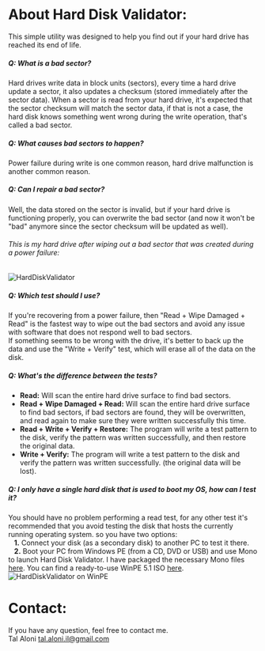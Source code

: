 About Hard Disk Validator:
==========================
This simple utility was designed to help you find out if your hard drive has reached its end of life.  

##### Q: What is a bad sector?  
Hard drives write data in block units (sectors), every time a hard drive update a sector, it also updates a checksum (stored immediately after the sector data). When a sector is read from your hard drive, it's expected that the sector checksum will match the sector data, if that is not a case, the hard disk knows something went wrong during the write operation, that's called a bad sector.  

##### Q: What causes bad sectors to happen?  
Power failure during write is one common reason, hard drive malfunction is another common reason.  

##### Q: Can I repair a bad sector? 
Well, the data stored on the sector is invalid, but if your hard drive is functioning properly, you can overwrite the bad sector (and now it won't be "bad" anymore since the sector checksum will be updated as well).  

###### This is my hard drive after wiping out a bad sector that was created during a power failure:  
![HardDiskValidator](HardDiskValidator.png)

##### Q: Which test should I use? 
If you're recovering from a power failure, then "Read + Wipe Damaged + Read" is the fastest way to wipe out the bad sectors and avoid any issue with software that does not respond well to bad sectors.  
If something seems to be wrong with the drive, it's better to back up the data and use the "Write + Verify" test, which will erase all of the data on the disk. 

##### Q: What's the difference between the tests? 
* **Read:** Will scan the entire hard drive surface to find bad sectors.  
* **Read + Wipe Damaged + Read:** Will scan the entire hard drive surface to find bad sectors, if bad sectors are found, they will be overwritten, and read again to make sure they were written successfully this time. 
* **Read + Write + Verify + Restore:** The program will write a test pattern to the disk, verify the pattern was written successfully, and then restore the original data. 
* **Write + Verify:** The program will write a test pattern to the disk and verify the pattern was written successfully. (the original data will be lost). 

##### Q: I only have a single hard disk that is used to boot my OS, how can I test it? 
You should have no problem performing a read test, for any other test it's recommended that you avoid testing the disk that hosts the currently running operating system. so you have two options:   
&nbsp;&nbsp; **1.** Connect your disk (as a secondary disk) to another PC to test it there.   
&nbsp;&nbsp; **2.** Boot your PC from Windows PE (from a CD, DVD or USB) and use Mono to launch Hard Disk Validator. I have packaged the necessary Mono files [here](https://drive.google.com/file/d/1cHBupD6LfuFeatFgncX9CMu3HQPkaXlZ/view?usp=sharing). You can find a ready-to-use WinPE 5.1 ISO [here](https://drive.google.com/file/d/0B1wrdynUizpMOWEwWFBnMlBkRUU/view?usp=sharing&resourcekey=0--E0DTpPa7Z8LhGSD3M5XXw). 
![HardDiskValidator on WinPE](HardDiskValidator-WinPE.png)

Contact:
========
If you have any question, feel free to contact me.  
Tal Aloni <tal.aloni.il@gmail.com>
